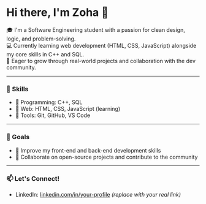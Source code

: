 
# Hi there, I'm Zoha 👋

🎓 I'm a Software Engineering student with a passion for clean design, logic, and problem-solving.  
💻 Currently learning web development (HTML, CSS, JavaScript) alongside my core skills in C++ and SQL.  
🌱 Eager to grow through real-world projects and collaboration with the dev community.

---

### 🧠 Skills
- 🔹 Programming: C++, SQL
- 🔹 Web: HTML, CSS, JavaScript (learning)
- 🔹 Tools: Git, GitHub, VS Code

---

### 📌 Goals
- 🚀 Improve my front-end and back-end development skills
- 🤝 Collaborate on open-source projects and contribute to the community

---

### 📫 Let's Connect!
- LinkedIn: [linkedin.com/in/your-profile](https://linkedin.com) *(replace with your real link)*



